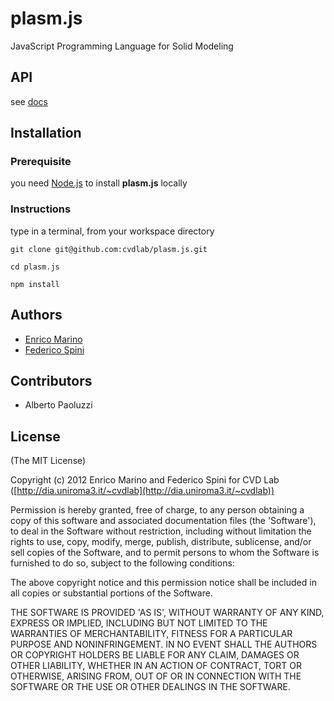 # plasm.js

JavaScript Programming Language for Solid Modeling

## API

see [docs](https://github.com/cvd-lab/plasm.js/blob/master/docs/Readme.md)

## Installation

### Prerequisite

you need [Node.js](http://nodejs.org/) to install **plasm.js** locally

### Instructions

type in a terminal, from your workspace directory

```
git clone git@github.com:cvdlab/plasm.js.git
```

```
cd plasm.js
```

```
npm install 
```


## Authors

- [Enrico Marino](http://onirame.no.de)
- [Federico Spini](http://spini.no.de)

## Contributors

- Alberto Paoluzzi

## License

(The MIT License)

Copyright (c) 2012 Enrico Marino and Federico Spini for CVD Lab ([http://dia.uniroma3.it/~cvdlab](http://dia.uniroma3.it/~cvdlab))

Permission is hereby granted, free of charge, to any person obtaining
a copy of this software and associated documentation files (the
'Software'), to deal in the Software without restriction, including
without limitation the rights to use, copy, modify, merge, publish,
distribute, sublicense, and/or sell copies of the Software, and to
permit persons to whom the Software is furnished to do so, subject to
the following conditions:

The above copyright notice and this permission notice shall be
included in all copies or substantial portions of the Software.

THE SOFTWARE IS PROVIDED 'AS IS', WITHOUT WARRANTY OF ANY KIND,
EXPRESS OR IMPLIED, INCLUDING BUT NOT LIMITED TO THE WARRANTIES OF
MERCHANTABILITY, FITNESS FOR A PARTICULAR PURPOSE AND NONINFRINGEMENT.
IN NO EVENT SHALL THE AUTHORS OR COPYRIGHT HOLDERS BE LIABLE FOR ANY
CLAIM, DAMAGES OR OTHER LIABILITY, WHETHER IN AN ACTION OF CONTRACT,
TORT OR OTHERWISE, ARISING FROM, OUT OF OR IN CONNECTION WITH THE
SOFTWARE OR THE USE OR OTHER DEALINGS IN THE SOFTWARE.